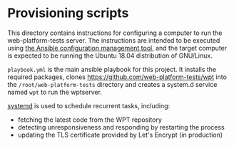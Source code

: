 # Provisioning scripts

This directory contains instructions for configuring a computer to run the
web-platform-tests server. The instructions are intended to be executed using
[the Ansible configuration management tool](https://www.ansible.com/), and the
target computer is expected to be running the Ubuntu 18.04 distribution of
GNU/Linux.

`playbook.yml` is the main ansible playbook for this project. It
installs the required packages, clones
https://github.com/web-platform-tests/wpt into the
`/root/web-platform-tests` directory and creates a system.d service
named `wpt` to run the wptserver.

[systemd](https://freedesktop.org/wiki/Software/systemd/) is used to schedule
recurrent tasks, including:

- fetching the latest code from the WPT repository
- detecting unresponsiveness and responding by restarting the process
- updating the TLS certificate provided by Let's Encrypt (in production)
